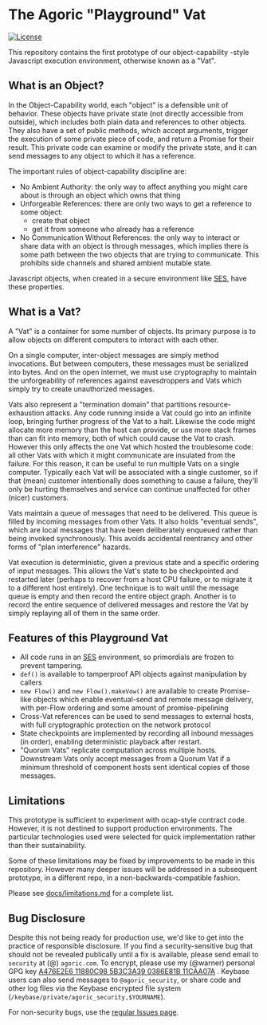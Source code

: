 # The Agoric "Playground" Vat

[![License][license-image]][license-url]

This repository contains the first prototype of our object-capability -style
Javascript execution environment, otherwise known as a "Vat".

## What is an Object?

In the Object-Capability world, each "object" is a defensible unit of
behavior. These objects have private state (not directly accessible from
outside), which includes both plain data and references to other objects.
They also have a set of public methods, which accept arguments, trigger the
execution of some private piece of code, and return a Promise for their
result. This private code can examine or modify the private state, and it can
send messages to any object to which it has a reference.

The important rules of object-capability discipline are:

* No Ambient Authority: the only way to affect anything you might care about
  is through an object which owns that thing
* Unforgeable References: there are only two ways to get a reference to some
  object:
  * create that object
  * get it from someone who already has a reference
* No Communication Without References: the only way to interact or share data
  with an object is through messages, which implies there is some path
  between the two objects that are trying to communicate. This prohibits side
  channels and shared ambient mutable state.

Javascript objects, when created in a secure environment like
[SES](https://github.com/Agoric/SES), have these properties.

## What is a Vat?

A "Vat" is a container for some number of objects. Its primary purpose is to
allow objects on different computers to interact with each other.

On a single computer, inter-object messages are simply method invocations.
But between computers, these messages must be serialized into bytes. And on
the open internet, we must use cryptography to maintain the unforgeability of
references against eavesdroppers and Vats which simply try to create
unauthorized messages.

Vats also represent a "termination domain" that partitions
resource-exhaustion attacks. Any code running inside a Vat could go into an
infinite loop, bringing further progress of the Vat to a halt. Likewise the
code might allocate more memory than the host can provide, or use more stack
frames than can fit into memory, both of which could cause the Vat to crash.
However this only affects the one Vat which hosted the troublesome code: all
other Vats with which it might communicate are insulated from the failure.
For this reason, it can be useful to run multiple Vats on a single computer.
Typically each Vat will be associated with a single customer, so if that
(mean) customer intentionally does something to cause a failure, they'll only
be hurting themselves and service can continue unaffected for other (nicer)
customers.

Vats maintain a queue of messages that need to be delivered. This queue is
filled by incoming messages from other Vats. It also holds "eventual sends",
which are local messages that have been deliberately enqueued rather than
being invoked synchronously. This avoids accidental reentrancy and other
forms of "plan interference" hazards.

Vat execution is deterministic, given a previous state and a specific
ordering of input messages. This allows the Vat's state to be checkpointed
and restarted later (perhaps to recover from a host CPU failure, or to
migrate it to a different host entirely). One technique is to wait until the
message queue is empty and then record the entire object graph. Another is to
record the entire sequence of delivered messages and restore the Vat by
simply replaying all of them in the same order.

## Features of this Playground Vat

* All code runs in an [SES](https://github.com/Agoric/SES) environment, so
  primordials are frozen to prevent tampering.
* `def()` is available to tamperproof API objects against manipulation by
  callers
* `new Flow()` and `new Flow().makeVow()` are available to create
  Promise-like objects which enable eventual-send and remote message
  delivery, with per-Flow ordering and some amount of promise-pipelining
* Cross-Vat references can be used to send messages to external hosts, with
  full cryptographic protection on the network protocol
* State checkpoints are implemented by recording all inbound messages (in
  order), enabling deterministic playback after restart.
* "Quorum Vats" replicate computation across multiple hosts. Downstream Vats
  only accept messages from a Quorum Vat if a minimum threshold of component
  hosts sent identical copies of those messages.

## Limitations

This prototype is sufficient to experiment with ocap-style contract code.
However, it is not destined to support production environments. The
particular technologies used were selected for quick implementation rather
than their sustainability.

Some of these limitations may be fixed by improvements to be made in this
repository. However many deeper issues will be addressed in a subsequent
prototype, in a different repo, in a non-backwards-compatible fashion.

Please see [docs/limitations.md](docs/limitations.md) for a complete list.

## Bug Disclosure

Despite this not being ready for production use, we'd like to get into the
practice of responsible disclosure. If you find a security-sensitive bug that
should not be revealed publically until a fix is available, please send email
to `security` at (@) `agoric.com`. To encrypt, please use my (@warner)
personal GPG key [A476E2E6 11880C98 5B3C3A39 0386E81B
11CAA07A](http://www.lothar.com/warner-gpg.html) . Keybase users can also
send messages to `@agoric_security`, or share code and other log files via
the Keybase encrypted file system
(`/keybase/private/agoric_security,$YOURNAME`).

For non-security bugs, use the
[regular Issues page](https://github.com/Agoric/PlaygroundVat/issues).



[license-image]: https://img.shields.io/badge/License-Apache%202.0-blue.svg
[license-url]: LICENSE
